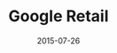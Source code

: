 ---
layout: site
title: "Google Retail"
date: 2015-07-26
categories: [google]
version: 1.5.9
major: 1
minor: 5
patch: 9
slug: google-retail
link: https://www.google.com/retail/
permalink: /sites/:slug
---